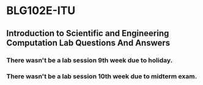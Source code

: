 # BLG102E-ITU

## Introduction to Scientific and Engineering Computation Lab Questions And Answers

### There wasn't be a lab session 9th week due to holiday.

### There wasn't be a lab session 10th week due to midterm exam.
